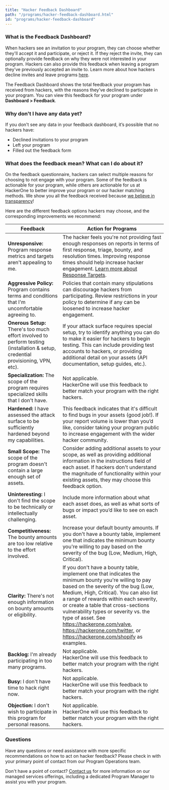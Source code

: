 ```yaml
---
title: "Hacker Feedback Dashboard"
path: "/programs/hacker-feedback-dashboard.html"
id: "programs/hacker-feedback-dashboard"
---
```


### What is the Feedback Dashboard?
When hackers see an invitation to your program, they can choose whether they'll accept it and participate, or reject it. If they reject the invite, they can optionally provide feedback on why they were not interested in your program. Hackers can also provide this feedback when leaving a program they’ve previously accepted an invite to. Learn more about how hackers decline invites and leave programs [here](/hackers/decline-invites-and-leave-programs.html).

The Feedback Dashboard shows the total feedback your program has received from hackers, with the reasons they’ve declined to participate in your program. You can view this feedback for your program under **Dashboard > Feedback**.  

### Why don't I have any data yet?
If you don't see any data in your feedback dashboard, it’s possible that no hackers have:
* Declined invitations to your program
* Left your program
* Filled out the feedback form

### What does the feedback mean? What can I do about it?
On the feedback questionnaire, hackers can select multiple reasons for choosing to not engage with your program. Some of the feedback is actionable for your program, while others are actionable for us at HackerOne to better improve your program or our hacker matching methods. We show you all the feedback received because [we believe in transparency](https://www.hackerone.com/blog/Together-We-Hit-Harder-HackerOne-Company-Values)!

Here are the different feedback options hackers may choose, and the corresponding improvements we recommend:

Feedback | Action for Programs
-------- | --------------------
**Unresponsive:** Program response metrics and targets aren't appealing to me. | The hacker feels you're not providing fast enough responses on reports in terms of first response, triage, bounty, and resolution times. Improving response times should help increase hacker engagement. [Learn more about Response Targets](/programs/response-targets.html).
**Aggressive Policy:** Program contains terms and conditions that I'm uncomfortable agreeing to. | Policies that contain many stipulations can discourage hackers from participating. Review restrictions in your policy to determine if any can be loosened to increase hacker engagement.
**Onerous Setup:** There's too much effort involved to perform testing (installation & setup, credential provisioning, VPN, etc). | If your attack surface requires special setup, try to identify anything you can do to make it easier for hackers to begin testing. This can include providing test accounts to hackers, or providing additional detail on your assets (API documentation, setup guides, etc.).
**Specialization:** The scope of the program requires specialized skills that I don't have. | Not applicable. <br>HackerOne will use this feedback to better match your program with the right hackers.</br>
**Hardened:** I have assessed the attack surface to be sufficiently hardened beyond my capabilities. | This feedback indicates that it's difficult to find bugs in your assets (good job!). If your report volume is lower than you’d like, consider taking your program public to increase engagement with the wider hacker community.
**Small Scope:** The scope of the program doesn't contain a large enough set of assets. | Consider adding additional assets to your scope, as well as providing additional information in the instructions field of each asset. If hackers don't understand the magnitude of functionality within your existing assets, they may choose this feedback option.
**Uninteresting:** I don't find the scope to be technically or intellectually challenging. | Include more information about what each asset does, as well as what sorts of bugs or impact you’d like to see on each asset.
**Competitiveness:** The bounty amounts are too low relative to the effort involved. | Increase your default bounty amounts. If you don't have a bounty table, implement one that indicates the minimum bounty you're willing to pay based on the severity of the bug (Low, Medium, High, Critical).
**Clarity:** There's not enough information on bounty amounts or eligibility. | If you don't have a bounty table, implement one that indicates the minimum bounty you're willing to pay based on the severity of the bug (Low, Medium, High, Critical). You can also list a range of rewards within each severity, or create a table that cross-sections vulnerability types or severity vs. the type of asset. See https://hackerone.com/valve, https://hackerone.com/twitter, or https://hackerone.com/shopify as examples.
**Backlog:** I'm already participating in too many programs. | Not applicable.<br>HackerOne will use this feedback to better match your program with the right hackers.</br>
**Busy:** I don't have time to hack right now. | Not applicable.<br>HackerOne will use this feedback to better match your program with the right hackers.</br>
**Objection:** I don't wish to participate in this program for personal reasons. | Not applicable.<br>HackerOne will use this feedback to better match your program with the right hackers.</br>

### Questions
Have any questions or need assistance with more specific recommendations on how to act on hacker feedback? Please check in with your primary point of contact from our Program Operations team.

Don't have a point of contact? [Contact us](https://www.hackerone.com/contact) for more information on our managed services offerings, including a dedicated Program Manager to assist you with your program.

